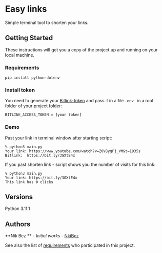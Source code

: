 # Easy links

Simple terminal tool to shorten your links.

## Getting Started

These instructions will get you a copy of the project up and running on your local machine.

### Requirements

````
pip install python-dotenv
````
### Install token
You need to generate your [Bitlink-token](https://app.bitly.com/settings/api/) and pass it in a file `.env ` in a root folder of your project folder:
````
BITLINK_ACCESS_TOKEN = [your token]
````
### Demo

Past your link in terminal window after starting script:
```
% python3 main.py
Your link: https://www.youtube.com/watch?v=Z0VBygPj_VM&t=1935s
Bitlink:  https://bit.ly/3GXtE4x
```
If you past shorten link - script shows you the number of visits for this link:
````
% python3 main.py
Your link: https://bit.ly/3GXtE4x
This link has 0 clicks

````

## Versions
Python 3.11.1

## Authors

**Nik Bez ** - *Initial works* - [NkiBez](https://github.com/NikBez)

See also the list of [requirements](https://github.com/NikBez/easyLinks/blob/main/requirements.txt) who participated in this project.

